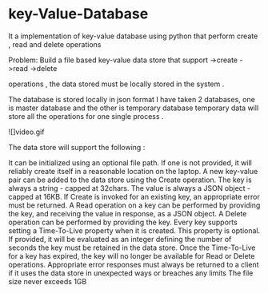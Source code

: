 # key-Value-Database
It a implementation of key-value database using python that perform create , read and delete operations 

Problem: Build a file based key-value data store that support 
->create 
->read 
->delete

operations , the data stored must be locally stored in the system .

The database is stored locally in json format I have taken 2 databases, one is master database and the other is temporary database 
temporary data will store all the operations for one single process .

![]video.gif


The data store will support the following :

It can be initialized using an optional file path. If one is not provided, it will reliably create itself in a reasonable location on the laptop.
A new key-value pair can be added to the data store using the Create operation. The key is always a string - capped at 32chars. The value is always a JSON object - capped at 16KB.
If Create is invoked for an existing key, an appropriate error must be returned.
A Read operation on a key can be performed by providing the key, and receiving the value in response, as a JSON object.
A Delete operation can be performed by providing the key.
Every key supports setting a Time-To-Live property when it is created. This property is optional. If provided, it will be evaluated as an integer defining the number of seconds the key must be retained in the data store. Once the Time-To-Live for a key has expired, the key will no longer be available for Read or Delete operations.
Appropriate error responses must always be returned to a client if it uses the data store in unexpected ways or breaches any limits
The file size never exceeds 1GB
